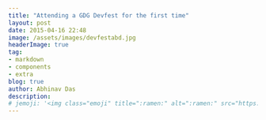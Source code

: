 ```yaml
---
title: "Attending a GDG Devfest for the first time"
layout: post
date: 2015-04-16 22:48
image: /assets/images/devfestabd.jpg
headerImage: true
tag:
- markdown
- components
- extra
blog: true
author: Abhinav Das
description:
# jemoji: '<img class="emoji" title=":ramen:" alt=":ramen:" src="https://assets.github.com/images/icons/emoji/unicode/1f35c.png" height="20" width="20" align="absmiddle">'
---
```

